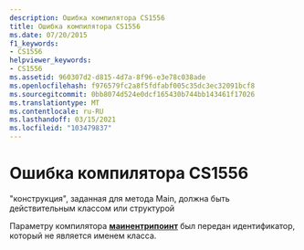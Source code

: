 ```yaml
---
description: Ошибка компилятора CS1556
title: Ошибка компилятора CS1556
ms.date: 07/20/2015
f1_keywords:
- CS1556
helpviewer_keywords:
- CS1556
ms.assetid: 960307d2-d815-4d7a-8f96-e3e78c038ade
ms.openlocfilehash: f976579fc2a8f5fdfabf005c35dc3ec32091bcf8
ms.sourcegitcommit: 0bb8074d524e0dcf165430b744bb143461f17026
ms.translationtype: MT
ms.contentlocale: ru-RU
ms.lasthandoff: 03/15/2021
ms.locfileid: "103479837"
---
```

# <a name="compiler-error-cs1556"></a>Ошибка компилятора CS1556

"конструкция", заданная для метода Main, должна быть действительным классом или структурой  
  
 Параметру компилятора [**маинентрипоинт**](../language-reference/compiler-options/advanced.md#mainentrypoint-or-startupobject) был передан идентификатор, который не является именем класса.

